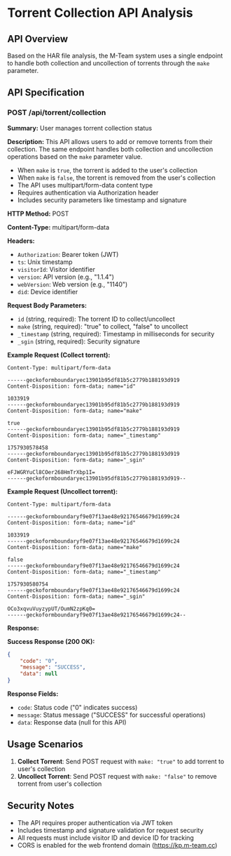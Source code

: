 # Torrent Collection API Analysis

## API Overview

Based on the HAR file analysis, the M-Team system uses a single endpoint to handle both collection and uncollection of torrents through the `make` parameter.

## API Specification

### POST /api/torrent/collection

**Summary:** User manages torrent collection status

**Description:** 
This API allows users to add or remove torrents from their collection. The same endpoint handles both collection and uncollection operations based on the `make` parameter value.

- When `make` is `true`, the torrent is added to the user's collection
- When `make` is `false`, the torrent is removed from the user's collection
- The API uses multipart/form-data content type
- Requires authentication via Authorization header
- Includes security parameters like timestamp and signature

**HTTP Method:** POST

**Content-Type:** multipart/form-data

**Headers:**
- `Authorization`: Bearer token (JWT)
- `ts`: Unix timestamp
- `visitorId`: Visitor identifier
- `version`: API version (e.g., "1.1.4")
- `webVersion`: Web version (e.g., "1140")
- `did`: Device identifier

**Request Body Parameters:**
- `id` (string, required): The torrent ID to collect/uncollect
- `make` (string, required): "true" to collect, "false" to uncollect
- `_timestamp` (string, required): Timestamp in milliseconds for security
- `_sgin` (string, required): Security signature

**Example Request (Collect torrent):**
```
Content-Type: multipart/form-data

------geckoformboundaryec13901b95df81b5c2779b188193d919
Content-Disposition: form-data; name="id"

1033919
------geckoformboundaryec13901b95df81b5c2779b188193d919
Content-Disposition: form-data; name="make"

true
------geckoformboundaryec13901b95df81b5c2779b188193d919
Content-Disposition: form-data; name="_timestamp"

1757930578458
------geckoformboundaryec13901b95df81b5c2779b188193d919
Content-Disposition: form-data; name="_sgin"

eFJWGRYuCl8COer268HmTrXbp1I=
------geckoformboundaryec13901b95df81b5c2779b188193d919--
```

**Example Request (Uncollect torrent):**
```
Content-Type: multipart/form-data

------geckoformboundaryf9e07f13ae48e92176546679d1699c24
Content-Disposition: form-data; name="id"

1033919
------geckoformboundaryf9e07f13ae48e92176546679d1699c24
Content-Disposition: form-data; name="make"

false
------geckoformboundaryf9e07f13ae48e92176546679d1699c24
Content-Disposition: form-data; name="_timestamp"

1757930580754
------geckoformboundaryf9e07f13ae48e92176546679d1699c24
Content-Disposition: form-data; name="_sgin"

OCo3xqvuVuyzypUT/OumN2zpKq0=
------geckoformboundaryf9e07f13ae48e92176546679d1699c24--
```

**Response:**

**Success Response (200 OK):**
```json
{
    "code": "0",
    "message": "SUCCESS",
    "data": null
}
```

**Response Fields:**
- `code`: Status code ("0" indicates success)
- `message`: Status message ("SUCCESS" for successful operations)
- `data`: Response data (null for this API)

## Usage Scenarios

1. **Collect Torrent**: Send POST request with `make: "true"` to add torrent to user's collection
2. **Uncollect Torrent**: Send POST request with `make: "false"` to remove torrent from user's collection

## Security Notes

- The API requires proper authentication via JWT token
- Includes timestamp and signature validation for request security
- All requests must include visitor ID and device ID for tracking
- CORS is enabled for the web frontend domain (https://kp.m-team.cc)